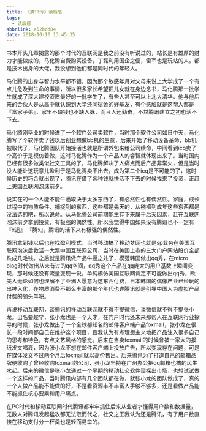 ```yaml
---
title: 《腾讯传》读后感
tags:
  - 读后感
abbrlink: e52bdd84
date: 2018-10-10 13:45:35
---
```


​	书本开头几章揭露的那个时代的互联网是我之前没有听说过的，站长是有雄厚的财力才能做成的，马化腾自费购买设备，丁磊利用国企之便，雷军也是玩站的人。都是技术出身的大佬，我没想到他们都是同时代的年轻人。

​	马化腾的出身与智力水平都不错，因为那个敏感年月对父母来说上大学成了一个有点儿危及到生命的事情，所以很多家长希望把儿女就在身边念书，马化腾那一批学生就成了深大建校资质最好的一批学生了，有些人甚至可以上北大清华。他与他后来的合伙人是从高中就认识到大学还同宿舍的好基友，有个感触就是这帮人都是『富家子弟』，家里不缺钱也不缺人脉，而且人还勤奋，不然腾讯建立之初也活不下去。

​	马化腾刚毕业的时候进了一个软件公司卖软件，当时那个软件公司如日中天，马化腾写了个软件卖了钱以后创业想做bb机的生意，后来开始了移动设备革命，bb机被取代了，马化腾团队开始接活也就是所谓外包来给公司续命，中间看到icq卖了个高价于是模仿着做，这时马化腾作为一个产品人的睿智就体现出来了。当时国内已经有很多做类似社交工具的了，马化腾解决了人痛点而后产品非常火，但是当时没人能让这玩意儿盈利于是马化腾卖不出去，成为第二个icq是不可能的了，这时候历史的巧合就出现了，腾讯在借了各种钱就快活不下去的时候找来了投资，正赶上美国互联网泡沫前夕。

​	说实在的一个人能不能牛逼取决于太多东西了，有必然性也有偶然性。家庭，成长过程中的物质条件，捕捉到的东西，这些都是先天的，从襁褓到成年这些东西都是没法选的吧，所以说命。从马化腾公司前期能生存下来属于后天因素，赶在互联网泡沫前夕拿到投资，有极强的偶然性。所以我觉得中国如果没有腾讯也不一定有『x迅』 『腾x』，腾讯的活下来有极强的偶然性。

​	腾讯拿到钱以后也在找盈利模式，当时移动搞了移动梦网也就是sp业务在美国互联网泡沫后救活一大票中国互联网公司，当时在美国上市的三大门户网站股价全部跌成几毛钱。之后就是腾讯做产品牛逼之处了，模范韩国做出qq秀，在micro blog时代做出从未有过的qq空间，qq秀这个产品在qq庞大的用户基数上瞬间变现，那时候还没有流量变现一说，单纯模仿美国互联网肯定不可能做出qq秀，欧美人无论如何也理解不了亚洲人愿意为这东西付费，日本韩国的偶像产业已经玩的出神入化，在物质消费不那么丰富的那个年代也许腾讯就是引导中国人为虚拟产品付费的领头羊吧。

​	再说移动互联网，谈腾讯的移动互联网就不得不提微信，谈微信就不得不提张小龙。出名要趁早，张小龙也是一个天才，在门户时代还未来那帮人在互联网行业探寻的时候，张小龙做出了一个全球都知名的邮件客户端产品foxmail，张小龙在很长一段时间都自己在维护这个项目，且我认为有点理想主义地把产品注入很多自己的思考和特色，有点文艺风格的感觉。后来在售卖foxmail的时候曾被一家大的报纸发文唱衰，因为张小龙不想在邮件客户端上投放广告，所以变现存在问题，可是在媒体发文不过两个月后foxmail就以高价售出。后来腾讯为了打造自己的邮箱品牌便收购了曾经收购foxmail的公司，张小龙坚持在广州办公把qq邮箱也搞的风生水起。后来的微信是张小龙通过一个早期的移动社交软件窥探出市场，也想试试做一个这样的产品，当时腾讯内部有几个团队都在做，就张小龙的团队做成了，真的一个人做产品能不能做的好，不是看资源丰不丰富人手够不够多，还是看做产品能不能抓住核心要素和用户痛点。

​	在PC时代和移动互联网时代腾讯都牢牢抓住后来从业者才懂得用户数和数据量，无数人对腾讯发起猛攻都无法取而代之，社交之王我认为还是腾讯，有了用户数直接在移动支付分一杯羹也是轻而易举的。